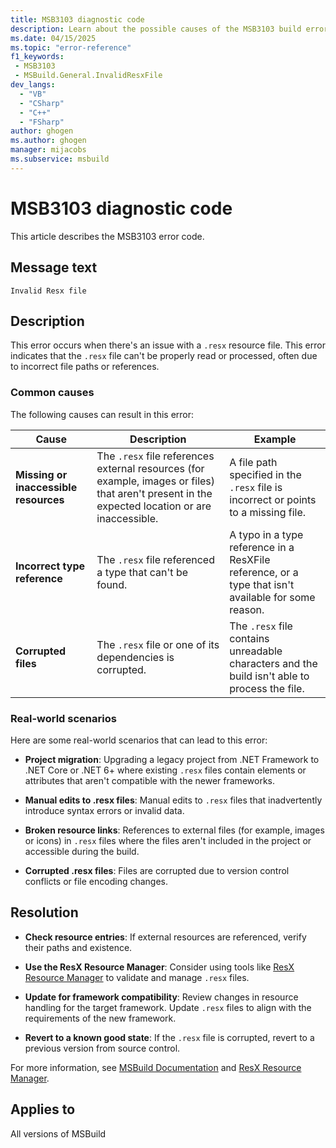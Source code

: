 ```yaml
---
title: MSB3103 diagnostic code
description: Learn about the possible causes of the MSB3103 build error and get troubleshooting tips.
ms.date: 04/15/2025
ms.topic: "error-reference"
f1_keywords:
 - MSB3103
 - MSBuild.General.InvalidResxFile
dev_langs:
  - "VB"
  - "CSharp"
  - "C++"
  - "FSharp"
author: ghogen
ms.author: ghogen
manager: mijacobs
ms.subservice: msbuild
---
```

# MSB3103 diagnostic code

<!-- :::ErrorDefinitionDescription::: -->
<!-- :::editable-content name="introDescription"::: -->
This article describes the MSB3103 error code.
<!-- :::editable-content-end::: -->

## Message text

`Invalid Resx file`

<!-- :::editable-content name="postOutputDescription"::: -->
## Description

This error occurs when there's an issue with a `.resx` resource file. This error indicates that the `.resx` file can't be properly read or processed, often due to incorrect file paths or references. 

### Common causes

The following causes can result in this error:

| Cause | Description | Example |
| --- | --- | --- |
| **Missing or inaccessible resources** | The `.resx` file references external resources (for example, images or files) that aren't present in the expected location or are inaccessible. | A file path specified in the `.resx` file is incorrect or points to a missing file. |
| **Incorrect type reference** | The `.resx` file referenced a type that can't be found. | A typo in a type reference in a ResXFile reference, or a type that isn't available for some reason. |
| **Corrupted files** | The `.resx` file or one of its dependencies is corrupted. | The `.resx` file contains unreadable characters and the build isn't able to process the file. |

### Real-world scenarios

Here are some real-world scenarios that can lead to this error:

- **Project migration**: Upgrading a legacy project from .NET Framework to .NET Core or .NET 6+ where existing `.resx` files contain elements or attributes that aren't compatible with the newer frameworks.

- **Manual edits to .resx files**: Manual edits to `.resx` files that inadvertently introduce syntax errors or invalid data.

- **Broken resource links**: References to external files (for example, images or icons) in `.resx` files where the files aren't included in the project or accessible during the build.

- **Corrupted .resx files**: Files are corrupted due to version control conflicts or file encoding changes.
 
## Resolution

- **Check resource entries**: If external resources are referenced, verify their paths and existence.

- **Use the ResX Resource Manager**: Consider using tools like [ResX Resource Manager](https://github.com/dotnet/ResXResourceManager) to validate and manage `.resx` files.

- **Update for framework compatibility**: Review changes in resource handling for the target framework. Update `.resx` files to align with the requirements of the new framework.

- **Revert to a known good state**: If the `.resx` file is corrupted, revert to a previous version from source control.

For more information, see [MSBuild Documentation](../msbuild.md) and [ResX Resource Manager](https://github.com/dotnet/ResXResourceManager).
<!-- :::editable-content-end::: -->
<!-- :::ErrorDefinitionDescription-end::: -->

## Applies to

All versions of MSBuild
